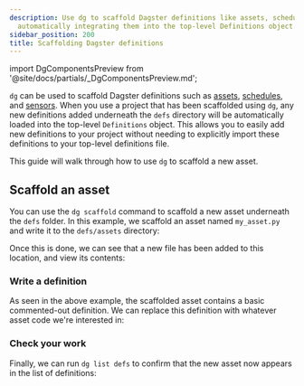 ```yaml
---
description: Use dg to scaffold Dagster definitions like assets, schedules, and sensors,
  automatically integrating them into the top-level Definitions object.
sidebar_position: 200
title: Scaffolding Dagster definitions
---
```

import DgComponentsPreview from '@site/docs/partials/\_DgComponentsPreview.md';

<DgComponentsPreview />

`dg` can be used to scaffold Dagster definitions such as [assets](/guides/build/assets/), [schedules](/guides/automate/schedules/), and [sensors](/guides/automate/sensors/). When you use a project that has been scaffolded using `dg`, any new definitions added underneath the `defs` directory will be automatically loaded into the top-level `Definitions` object. This allows you to easily add new definitions to your project without needing to explicitly import these definitions to your top-level definitions file.

This guide will walk through how to use `dg` to scaffold a new asset.

## Scaffold an asset

You can use the `dg scaffold` command to scaffold a new asset underneath the `defs` folder. In this example, we scaffold an asset named `my_asset.py` and write it to the `defs/assets` directory:

<CliInvocationExample path="docs_snippets/docs_snippets/guides/dg/dagster-definitions/1-scaffold.txt" />

Once this is done, we can see that a new file has been added to this location, and view its contents:

<CliInvocationExample path="docs_snippets/docs_snippets/guides/dg/dagster-definitions/2-tree.txt" />
<CliInvocationExample path="docs_snippets/docs_snippets/guides/dg/dagster-definitions/3-cat.txt" />

### Write a definition

As seen in the above example, the scaffolded asset contains a basic commented-out definition. We can replace this definition with whatever asset code we're interested in:

<CodeExample path="docs_snippets/docs_snippets/guides/dg/dagster-definitions/4-written-asset.py" />

### Check your work

Finally, we can run `dg list defs` to confirm that the new asset now appears in the list of definitions:

<CliInvocationExample path="docs_snippets/docs_snippets/guides/dg/dagster-definitions/5-list-defs.txt" />
